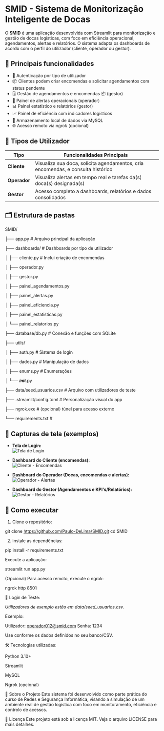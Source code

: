 # SMID - Sistema de Monitorização Inteligente de Docas

O **SMID** é uma aplicação desenvolvida com Streamlit para monitorização e gestão de docas logísticas, com foco em eficiência operacional, agendamentos, alertas e relatórios. O sistema adapta os dashboards de acordo com o perfil do utilizador (cliente, operador ou gestor).

## 🧠 Principais funcionalidades

- 🔐 Autenticação por tipo de utilizador
- 📦 Clientes podem criar encomendas e solicitar agendamentos com status pendente
- 🗓️ Gestão de agendamentos e encomendas 📦 (gestor)
- 🚨 Painel de alertas operacionais (operador)
- 📊 Painel estatístico e relatórios (gestor)
- 📈 Painel de eficiência com indicadores logísticos
- 📁 Armazenamento local de dados via MySQL
- 🌐 Acesso remoto via ngrok (opcional)

## 👤 Tipos de Utilizador

| Tipo        | Funcionalidades Principais                                                       |
|-------------|----------------------------------------------------------------------------------|
| **Cliente** | Visualiza sua doca, solicita agendamentos, cria encomendas, e consulta histórico |
| **Operador**| Visualiza alertas em tempo real e tarefas da(s) doca(s) designada(s)             |
| **Gestor**  | Acesso completo a dashboards, relatórios e dados consolidados                    |

## 🗂️ Estrutura de pastas

SMID/

├── app.py # Arquivo principal da aplicação

├── dashboards/ # Dashboards por tipo de utilizador

│ ├── cliente.py # Inclui criação de encomendas

│ ├── operador.py

│ ├── gestor.py

│ ├── painel_agendamentos.py

│ ├── painel_alertas.py

│ ├── painel_eficiencia.py

│ ├── painel_estatisticas.py

│ └── painel_relatorios.py

├── database/db.py # Conexão e funções com SQLite

├── utils/

│ ├── auth.py # Sistema de login

│ ├── dados.py # Manipulação de dados

│ ├── enums.py # Enumerações

│ └── ___init___.py

├── data/seed_usuarios.csv # Arquivo com utilizadores de teste

├── .streamlit/config.toml # Personalização visual do app

├── ngrok.exe # (opcional) túnel para acesso externo

└── requirements.txt #

## 📸 Capturas de tela (exemplos)


- **Tela de Login:**  
  ![Tela de Login](screenshots/login.png)

- **Dashboard do Cliente (encomendas):**  
  ![Cliente - Encomendas](screenshots/cliente.png)

- **Dashboard do Operador (Docas, encomendas e alertas):**  
  ![Operador - Alertas](screenshots/operador.png)

- **Dashboard do Gestor (Agendamentos e KPI's/Relatórios):**  
  ![Gestor - Relatórios](screenshots/gestor.png)


## 🚀 Como executar

1. Clone o repositório:

git clone https://github.com/Paulo-DeLima/SMID.git
cd SMID

2. Instale as dependências:

pip install -r requirements.txt

Execute a aplicação:

streamlit run app.py

(Opcional) Para acesso remoto, execute o ngrok:

ngrok http 8501

🔐 Login de Teste:

*Utilizadores de exemplo estão em data/seed_usuarios.csv.*

Exemplo:

Utilizador: operador012@smid.com
Senha: 1234

Use conforme os dados definidos no seu banco/CSV.

🛠 Tecnologias utilizadas:

Python 3.10+

Streamlit

MySQL

Ngrok (opcional)

📌 Sobre o Projeto
Este sistema foi desenvolvido como parte prática do curso de Redes e Segurança Informática, visando a simulação de um ambiente real de gestão logística com foco em monitoramento, eficiência e controlo de acessos.

📃 Licença
Este projeto está sob a licença MIT. Veja o arquivo LICENSE para mais detalhes.
